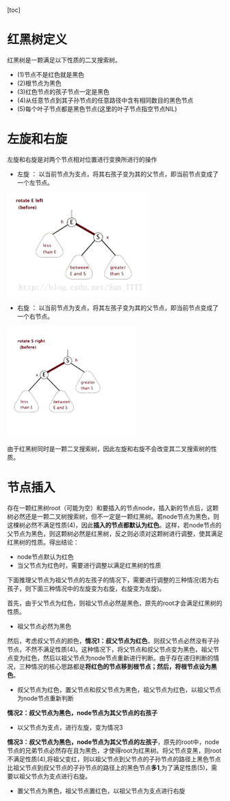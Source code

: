 [toc]

# 红黑树定义

红黑树是一颗满足以下性质的二叉搜索树。

* (1)节点不是红色就是黑色
* (2)根节点为黑色
* (3)红色节点的孩子节点一定是黑色
* (4)从任意节点到其子孙节点的任意路径中含有相同数目的黑色节点
* (5)每个叶子节点都是黑色节点(这里的叶子节点指空节点NIL) 

# 左旋和右旋

左旋和右旋是对两个节点相对位置进行变换所进行的操作

* 左旋 ： 以当前节点为支点，将其右孩子变为其的父节点，即当前节点变成了一个左节点。

![左旋](./left_rotate.gif)

* 右旋 ： 以当前节点为支点，将其左孩子变为其的父节点，即当前节点变成了一个右节点。

![右旋](./right_rotate.gif)

由于红黑树同时是一颗二叉搜索树，因此左旋和右旋不会改变其二叉搜索树的性质。

# 节点插入

存在一颗红黑树root（可能为空）和要插入的节点node，插入新的节点后，这颗树必然还是一颗二叉树搜索树，但不一定是一颗红黑树。若node节点为黑色，则这棵树必然不满足性质(4)，因此**插入的节点都默认为红色**。这样，若node节点的父节点为黑色，则这颗树必然是红黑树，反之则必须对这颗树进行调整，使其满足红黑树的性质。得出结论：

* node节点默认为红色
* 当父节点为红色时，需要进行调整以满足红黑树的性质

下面推理父节点为祖父节点的左孩子的情况下，需要进行调整的三种情况(若为右孩子，则下面三种情况中的左旋变为右旋，右旋变为左旋)。  

首先，由于父节点为红色，则祖父节点必然是黑色，原先的root才会满足红黑树的性质。

* 祖父节点必然为黑色

然后，考虑叔父节点的颜色，**情况1：叔父节点为红色**，则叔父节点必然没有子孙节点，不然不满足性质(4)。这种情况下，将父节点和叔父节点变为黑色，祖父节点变为红色，然后以祖父节点为node节点重新进行判断。由于存在递归判断的情况，三种情况的核心思路都是**将红色的节点移到根节点；然后，将根节点设为黑色**。

* 叔父节点为红色，置父节点和叔父节点为黑色，祖父节点为红色，以祖父节点为node节点重新判断

**情况2：叔父节点为黑色，node节点为其父节点的右孩子**

* 以父节点为支点，进行左旋，变为情况3

**情况3：叔父节点为黑色，node节点为其父节点的左孩子**，原先的root中，node节点的兄弟节点必然存在且为黑色，才使得root为红黑树。将父节点变黑，则root不满足性质(4),将祖父变红，则以祖父节点到父节点的子孙节点的路径上黑色节点比祖父节点到叔父节点的子孙节点的路径上的黑色节点**多1**,为了满足性质(5)，需要以祖父节点为支点进行右旋。

* 置父节点为黑色，祖父节点置红色，以祖父节点为支点进行右旋
